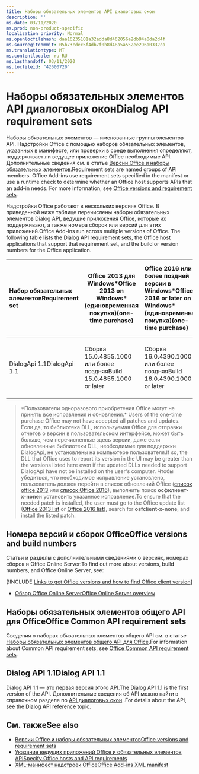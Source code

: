 ```yaml
---
title: Наборы обязательных элементов API диалоговых окон
description: ''
ms.date: 03/11/2020
ms.prod: non-product-specific
localization_priority: Normal
ms.openlocfilehash: daa16235101a32adda8d462056a2db94a0da2d4f
ms.sourcegitcommit: 05b73cdec5f4db7f0b8d48a5a552ee296a0332ca
ms.translationtype: MT
ms.contentlocale: ru-RU
ms.lasthandoff: 03/11/2020
ms.locfileid: "42600720"
---
```

# <a name="dialog-api-requirement-sets"></a><span data-ttu-id="ed693-102">Наборы обязательных элементов API диалоговых окон</span><span class="sxs-lookup"><span data-stu-id="ed693-102">Dialog API requirement sets</span></span>

<span data-ttu-id="ed693-p101">Наборы обязательных элементов — именованные группы элементов API. Надстройки Office с помощью наборов обязательных элементов, указанных в манифесте, или проверки в среде выполнения определяют, поддерживает ли ведущее приложение Office необходимые API. Дополнительные сведения см. в статье [Версии Office и наборы обязательных элементов](../../develop/office-versions-and-requirement-sets.md).</span><span class="sxs-lookup"><span data-stu-id="ed693-p101">Requirement sets are named groups of API members. Office Add-ins use requirement sets specified in the manifest or use a runtime check to determine whether an Office host supports APIs that an add-in needs. For more information, see [Office versions and requirement sets](../../develop/office-versions-and-requirement-sets.md).</span></span>

<span data-ttu-id="ed693-p102">Надстройки Office работают в нескольких версиях Office. В приведенной ниже таблице перечислены наборы обязательных элементов Dialog API, ведущие приложения Office, которые их поддерживают, а также номера сборок или версий для этих приложений.</span><span class="sxs-lookup"><span data-stu-id="ed693-p102">Office Add-ins run across multiple versions of Office. The following table lists the Dialog API requirement sets, the Office host applications that support that requirement set, and the build or version numbers for the Office application.</span></span>

|  <span data-ttu-id="ed693-108">Набор обязательных элементов</span><span class="sxs-lookup"><span data-stu-id="ed693-108">Requirement set</span></span>  | <span data-ttu-id="ed693-109">Office 2013 для Windows\*</span><span class="sxs-lookup"><span data-stu-id="ed693-109">Office 2013 on Windows\*</span></span><br><span data-ttu-id="ed693-110">(единовременная покупка)</span><span class="sxs-lookup"><span data-stu-id="ed693-110">(one-time purchase)</span></span> | <span data-ttu-id="ed693-111">Office 2016 или более поздней версии в Windows\*</span><span class="sxs-lookup"><span data-stu-id="ed693-111">Office 2016 or later on Windows\*</span></span><br><span data-ttu-id="ed693-112">(единовременная покупка)</span><span class="sxs-lookup"><span data-stu-id="ed693-112">(one-time purchase)</span></span>   | <span data-ttu-id="ed693-113">Office для Windows</span><span class="sxs-lookup"><span data-stu-id="ed693-113">Office on Windows</span></span><br><span data-ttu-id="ed693-114">(версия, подключенная к подписке на Office 365)</span><span class="sxs-lookup"><span data-stu-id="ed693-114">(connected to Office 365 subscription)</span></span> |  <span data-ttu-id="ed693-115">Office для iPad</span><span class="sxs-lookup"><span data-stu-id="ed693-115">Office on iPad</span></span><br><span data-ttu-id="ed693-116">(версия, подключенная к подписке на Office 365)</span><span class="sxs-lookup"><span data-stu-id="ed693-116">(connected to Office 365 subscription)</span></span>  |  <span data-ttu-id="ed693-117">Office для Mac</span><span class="sxs-lookup"><span data-stu-id="ed693-117">Office on Mac</span></span><br><span data-ttu-id="ed693-118">(версия, подключенная к подписке на Office 365)</span><span class="sxs-lookup"><span data-stu-id="ed693-118">(connected to Office 365 subscription)</span></span>  | <span data-ttu-id="ed693-119">Office в Интернете</span><span class="sxs-lookup"><span data-stu-id="ed693-119">Office on the web</span></span>  |  <span data-ttu-id="ed693-120">Office Online Server</span><span class="sxs-lookup"><span data-stu-id="ed693-120">Office Online Server</span></span>  |
|:-----|-----|:-----|:-----|:-----|:-----|:-----|:-----|
| <span data-ttu-id="ed693-121">DialogApi 1.1</span><span class="sxs-lookup"><span data-stu-id="ed693-121">DialogApi 1.1</span></span>  | <span data-ttu-id="ed693-122">Сборка 15.0.4855.1000 или более поздняя</span><span class="sxs-lookup"><span data-stu-id="ed693-122">Build 15.0.4855.1000 or later</span></span> | <span data-ttu-id="ed693-123">Сборка 16.0.4390.1000 или более поздняя</span><span class="sxs-lookup"><span data-stu-id="ed693-123">Build 16.0.4390.1000 or later</span></span> | <span data-ttu-id="ed693-124">Версия 1602 (сборка 6741.0000) или более поздняя</span><span class="sxs-lookup"><span data-stu-id="ed693-124">Version 1602 (Build 6741.0000) or later</span></span> | <span data-ttu-id="ed693-125">1.22 или более поздняя</span><span class="sxs-lookup"><span data-stu-id="ed693-125">1.22 or later</span></span> | <span data-ttu-id="ed693-126">15.20 или более поздняя</span><span class="sxs-lookup"><span data-stu-id="ed693-126">15.20 or later</span></span>| <span data-ttu-id="ed693-127">Январь 2017 г.</span><span class="sxs-lookup"><span data-stu-id="ed693-127">January 2017</span></span> | <span data-ttu-id="ed693-128">Версия 1608 (сборка 7601.6800) или более поздняя</span><span class="sxs-lookup"><span data-stu-id="ed693-128">Version 1608 (Build 7601.6800) or later</span></span>|

><span data-ttu-id="ed693-129">\*Пользователи одноразового приобретения Office могут не принять все исправления и обновления.</span><span class="sxs-lookup"><span data-stu-id="ed693-129">\* Users of the one-time purchase Office may not have accepted all patches and updates.</span></span> <span data-ttu-id="ed693-130">Если да, то библиотека DLL, используемая Office для отправки отчетов о версии в пользовательском интерфейсе, может быть больше, чем перечисленные здесь версии, даже если обновленные библиотеки DLL, необходимые для поддержки DialogApi, не установлены на компьютере пользователя.</span><span class="sxs-lookup"><span data-stu-id="ed693-130">If so, the DLL that Office uses to report its version in the UI may be greater than the versions listed here even if the updated DLLs needed to support DialogApi have not be installed on the user's computer.</span></span> <span data-ttu-id="ed693-131">Чтобы убедиться, что необходимое исправление установлено, пользователь должен перейти в список обновлений Office ([список office 2013](/officeupdates/msp-files-office-2013) или [список Office 2016](/officeupdates/msp-files-office-2016)), выполнить поиск **осфклиент-x-none**и установить указанное исправление.</span><span class="sxs-lookup"><span data-stu-id="ed693-131">To ensure that the needed patch is installed, the user must go to the Office update list ([Office 2013 list](/officeupdates/msp-files-office-2013) or [Office 2016 list](/officeupdates/msp-files-office-2016)), search for **osfclient-x-none**, and install the listed patch.</span></span>

## <a name="office-versions-and-build-numbers"></a><span data-ttu-id="ed693-132">Номера версий и сборок Office</span><span class="sxs-lookup"><span data-stu-id="ed693-132">Office versions and build numbers</span></span>

<span data-ttu-id="ed693-133">Статьи и разделы с дополнительными сведениями о версиях, номерах сборок и Office Online Server:</span><span class="sxs-lookup"><span data-stu-id="ed693-133">To find out more about versions, build numbers, and Office Online Server, see:</span></span>

[!INCLUDE [Links to get Office versions and how to find Office client version](../../includes/links-get-office-versions-builds.md)]
- [<span data-ttu-id="ed693-134">Обзор Office Online Server</span><span class="sxs-lookup"><span data-stu-id="ed693-134">Office Online Server overview</span></span>](/officeonlineserver/office-online-server-overview)

## <a name="office-common-api-requirement-sets"></a><span data-ttu-id="ed693-135">Наборы обязательных элементов общего API для Office</span><span class="sxs-lookup"><span data-stu-id="ed693-135">Office Common API requirement sets</span></span>

<span data-ttu-id="ed693-136">Сведения о наборах обязательных элементов общего API см. в статье [Наборы обязательных элементов общего API для Office](office-add-in-requirement-sets.md).</span><span class="sxs-lookup"><span data-stu-id="ed693-136">For information about Common API requirement sets, see [Office Common API requirement sets](office-add-in-requirement-sets.md).</span></span>

## <a name="dialog-api-11"></a><span data-ttu-id="ed693-137">Dialog API 1.1</span><span class="sxs-lookup"><span data-stu-id="ed693-137">Dialog API 1.1</span></span>

<span data-ttu-id="ed693-138">Dialog API 1.1 — это первая версия этого API.</span><span class="sxs-lookup"><span data-stu-id="ed693-138">The Dialog API 1.1 is the first version of the API.</span></span> <span data-ttu-id="ed693-139">Дополнительные сведения об API можно найти в справочном разделе по [API диалоговых окон](/javascript/api/office/office.ui) .</span><span class="sxs-lookup"><span data-stu-id="ed693-139">For details about the API, see the [Dialog API](/javascript/api/office/office.ui) reference topic.</span></span>

## <a name="see-also"></a><span data-ttu-id="ed693-140">См. также</span><span class="sxs-lookup"><span data-stu-id="ed693-140">See also</span></span>

- [<span data-ttu-id="ed693-141">Версии Office и наборы обязательных элементов</span><span class="sxs-lookup"><span data-stu-id="ed693-141">Office versions and requirement sets</span></span>](../../develop/office-versions-and-requirement-sets.md)
- [<span data-ttu-id="ed693-142">Указание ведущих приложений Office и обязательных элементов API</span><span class="sxs-lookup"><span data-stu-id="ed693-142">Specify Office hosts and API requirements</span></span>](../../develop/specify-office-hosts-and-api-requirements.md)
- [<span data-ttu-id="ed693-143">XML-манифест надстроек Office</span><span class="sxs-lookup"><span data-stu-id="ed693-143">Office Add-ins XML manifest</span></span>](../../develop/add-in-manifests.md)
